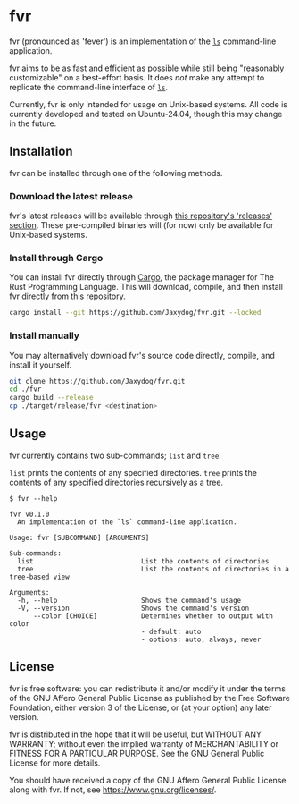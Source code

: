 # fvr

fvr (pronounced as 'fever') is an implementation of the [`ls`][1] command-line application.

fvr aims to be as fast and efficient as possible while still being "reasonably customizable" on a best-effort basis.
It does *not* make any attempt to replicate the command-line interface of [`ls`][1].

Currently, fvr is only intended for usage on Unix-based systems.
All code is currently developed and tested on Ubuntu-24.04, though this may change in the future.

## Installation

fvr can be installed through one of the following methods.

### Download the latest release

fvr's latest releases will be available through [this repository's 'releases' section][2].
These pre-compiled binaries will (for now) only be available for Unix-based systems.

### Install through Cargo

You can install fvr directly through [Cargo][3], the package manager for The Rust Programming Language.
This will download, compile, and then install fvr directly from this repository.

```sh
cargo install --git https://github.com/Jaxydog/fvr.git --locked
```

### Install manually

You may alternatively download fvr's source code directly, compile, and install it yourself.

```sh
git clone https://github.com/Jaxydog/fvr.git
cd ./fvr
cargo build --release
cp ./target/release/fvr <destination>
```

## Usage

fvr currently contains two sub-commands; `list` and `tree`.

`list` prints the contents of any specified directories.
`tree` prints the contents of any specified directories recursively as a tree.

```
$ fvr --help

fvr v0.1.0
  An implementation of the `ls` command-line application.

Usage: fvr [SUBCOMMAND] [ARGUMENTS]

Sub-commands:
  list                           List the contents of directories
  tree                           List the contents of directories in a tree-based view

Arguments:
  -h, --help                     Shows the command's usage
  -V, --version                  Shows the command's version
      --color [CHOICE]           Determines whether to output with color
                                 - default: auto
                                 - options: auto, always, never
```

## License

fvr is free software: you can redistribute it and/or modify it under the terms of the GNU Affero General Public License
as published by the Free Software Foundation, either version 3 of the License, or (at your option) any later version.

fvr is distributed in the hope that it will be useful, but WITHOUT ANY WARRANTY; without even the implied warranty of
MERCHANTABILITY or FITNESS FOR A PARTICULAR PURPOSE. See the GNU General Public License for more details.

You should have received a copy of the GNU Affero General Public License along with fvr. If not,
see <https://www.gnu.org/licenses/>.

[1]: https://pubs.opengroup.org/onlinepubs/9699919799/utilities/ls.html
[2]: https://github.com/Jaxydog/fvr/releases
[3]: https://doc.rust-lang.org/cargo/
